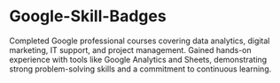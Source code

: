 # Google-Skill-Badges
Completed Google professional courses covering data analytics, digital marketing, IT support, and project management. Gained hands-on experience with tools like Google Analytics and Sheets, demonstrating strong problem-solving skills and a commitment to continuous learning.

